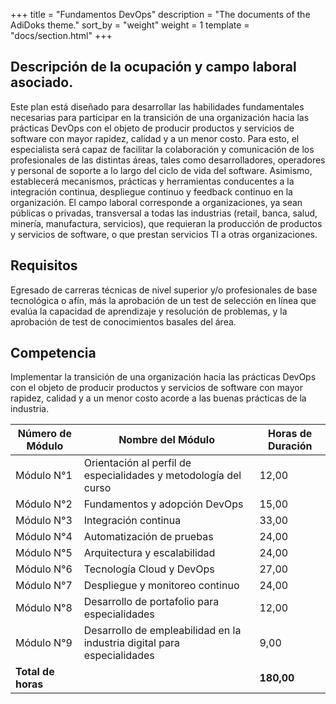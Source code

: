 +++
title = "Fundamentos DevOps"
description = "The documents of the AdiDoks theme."
sort_by = "weight"
weight = 1
template = "docs/section.html"
+++

## Descripción de la ocupación y campo laboral asociado.
Este plan está diseñado para desarrollar las habilidades fundamentales necesarias para participar en la transición de una organización hacia las prácticas DevOps con el objeto de producir productos y servicios de software con mayor rapidez, calidad y a un menor costo. Para esto, el especialista será capaz de facilitar la colaboración y comunicación de los profesionales de las distintas áreas, tales como desarrolladores, operadores y personal de soporte a lo largo del ciclo de vida del software. Asimismo, establecerá mecanismos, prácticas y herramientas conducentes a la integración continua, despliegue continuo y feedback continuo en la organización. El campo laboral corresponde a organizaciones, ya sean públicas o privadas, transversal a todas las industrias (retail, banca, salud, minería, manufactura, servicios), que requieran la producción de productos y servicios de software, o que prestan servicios TI a otras organizaciones.

## Requisitos
Egresado de carreras técnicas de nivel superior y/o profesionales de base tecnológica o afín, más la aprobación de un test de selección en línea que evalúa la capacidad de aprendizaje y resolución de problemas, y la aprobación de test de conocimientos basales del área.

## Competencia
Implementar la transición de una organización hacia las prácticas DevOps con el objeto de producir productos y servicios de software con mayor rapidez, calidad y a un menor costo acorde a las buenas prácticas de la industria.

| Número de Módulo | Nombre del Módulo                                        | Horas de Duración |
|------------------|----------------------------------------------------------|-------------------|
| Módulo N°1       | Orientación al perfil de especialidades y metodología del curso | 12,00       |
| Módulo N°2       | Fundamentos y adopción DevOps                             | 15,00             |
| Módulo N°3       | Integración continua                                      | 33,00             |
| Módulo N°4       | Automatización de pruebas                                 | 24,00             |
| Módulo N°5       | Arquitectura y escalabilidad                              | 24,00             |
| Módulo N°6       | Tecnología Cloud y DevOps                                 | 27,00             |
| Módulo N°7       | Despliegue y monitoreo continuo                           | 24,00             |
| Módulo N°8       | Desarrollo de portafolio para especialidades              | 12,00             |
| Módulo N°9       | Desarrollo de empleabilidad en la industria digital para especialidades | 9,00              |
| **Total de horas** |                                                          | **180,00**        |
